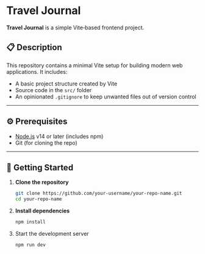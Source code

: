 # Travel Journal

**Travel Journal** is a simple Vite‑based frontend project.

## 📋 Description

This repository contains a minimal Vite setup for building modern web applications. It includes:

- A basic project structure created by Vite  
- Source code in the `src/` folder  
- An opinionated `.gitignore` to keep unwanted files out of version control  

---

## ⚙️ Prerequisites

- [Node.js](https://nodejs.org/) v14 or later (includes npm)  
- Git (for cloning the repo)  

---

## 🚀 Getting Started

1. **Clone the repository**  
   ```bash
   git clone https://github.com/your-username/your-repo-name.git
   cd your-repo-name
2. **Install dependencies**

    ```bash
    npm install

3. Start the development server

    ```bash
    npm run dev
